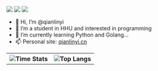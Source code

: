 ![](https://komarev.com/ghpvc/?username=qianlinyi&color=brightgreen)
![](https://img.shields.io/badge/dynamic/json?color=brightgreen&label=stars&query=%24.stars&url=https%3A%2F%2Fapi.github-star-counter.workers.dev%2Fuser%2Fqianlinyi)
![](https://img.shields.io/github/followers/qianlinyi?color=brightgreen)

- 👋 Hi, I’m @qianlinyi
- 👀 I’m a student in HHU and interested in programming
- 🌱 I’m currently learning Python and Golang...
- 📫 Personal site: [qianlinyi.cn](https://qianlinyi.cn/)

<table>
  <tr>
    <th>
      <img alt="Time Stats" src="https://github-readme-stats.vercel.app/api?username=qianlinyi&count_private=true&show_icons=true&theme=transparent&hide_border=true" align="center" /> 
    </th>
        <th>
      <img alt="Top Langs" src="https://github-readme-stats.vercel.app/api/top-langs/?username=qianlinyi&layout=donut&theme=transparent&hide_border=true&hide=html,css,javascript" align="center"/>
    </th>
  </tr>
</table>

<!---
qianlinyi/qianlinyi is a ✨ special ✨ repository because its `README.md` (this file) appears on your GitHub profile.
You can click the Preview link to take a look at your changes.
--->
